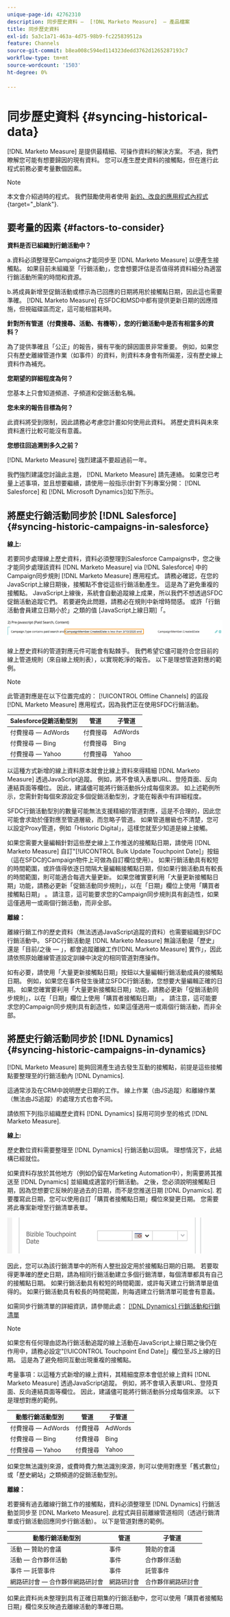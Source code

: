 ```yaml
---
unique-page-id: 42762310
description: 同步歷史資料 —  [!DNL Marketo Measure]  — 產品檔案
title: 同步歷史資料
exl-id: 5a3c1a71-463a-4d75-98b9-fc225839512a
feature: Channels
source-git-commit: b8ea008c594ed114323dedd3762d1265287193c7
workflow-type: tm+mt
source-wordcount: '1503'
ht-degree: 0%

---
```


# 同步歷史資料 {#syncing-historical-data}

[!DNL Marketo Measure] 是提供最精細、可操作資料的解決方案。 不過，我們瞭解您可能有想要歸因的現有資料。 您可以產生歷史資料的接觸點，但在進行此程式前務必要考量數個因素。

>[!NOTE]
>
>本文會介紹過時的程式。 我們鼓勵使用者使用 [新的、改良的應用程式內程式](/help/channel-tracking-and-setup/offline-channels/custom-campaign-sync.md){target="_blank"}.

## 要考量的因素 {#factors-to-consider}

**資料是否已組織到行銷活動中？**

a.資料必須整理至Campaigns才能同步至 [!DNL Marketo Measure] 以便產生接觸點。 如果目前未組織至「行銷活動」，您會想要評估是否值得將資料細分為適當行銷活動所需的時間和資源。

b.將成員新增至促銷活動或標示為已回應的日期將用於接觸點日期，因此這也需要準確。 [!DNL Marketo Measure] 在SFDC和MSD中都有提供更新日期的因應措施，但視磁碟區而定，這可能相當耗時。

**針對所有管道（付費搜尋、活動、有機等），您的行銷活動中是否有相當多的資料？**

為了提供準確且「公正」的報告，擁有平衡的歸因圖景非常重要。 例如，如果您只有歷史離線管道作業（如事件）的資料，則資料本身會有所偏差，沒有歷史線上資料作為補充。

**您期望的詳細程度為何？**

您基本上只會知道頻道、子頻道和促銷活動名稱。

**您未來的報告目標為何？**

此資料將受到限制，因此請務必考慮您計畫如何使用此資料。 將歷史資料與未來資料進行比較可能沒有意義。

**您想往回追溯到多久之前？**

[!DNL Marketo Measure] 強烈建議不要超過前一年。

我們強烈建議您討論此主題， [!DNL Marketo Measure] 請先連絡。 如果您已考量上述事項，並且想要繼續，請使用一般指示(針對下列專案分開： [!DNL Salesforce] 和 [!DNL Microsoft Dynamics])如下所示。

## 將歷史行銷活動同步於 [!DNL Salesforce] {#syncing-historic-campaigns-in-salesforce}

**線上:**

若要同步處理線上歷史資料，資料必須整理到Salesforce Campaigns中，您之後才能同步處理該資料 [!DNL Marketo Measure] via [!DNL Salesforce] 中的Campaign同步規則 [!DNL Marketo Measure] 應用程式。 請務必確認，在您的JavaScript上線日期後，接觸點不會從這些行銷活動產生。 這是為了避免重複的接觸點。 JavaScript上線後，系統會自動追蹤線上成果，所以我們不想透過SFDC促銷活動追蹤它們。 若要避免此問題，請務必在規則中新增時間感。 或許「行銷活動會員建立日期小於」之類的值 [JavaScript上線日期]「。

![](assets/syncing-historical-data-1.png)

線上歷史資料的管道對應元件可能會有點棘手。 我們希望它儘可能符合您目前的線上管道規則（來自線上規則表），以實現乾淨的報告。 以下是理想管道對應的範例。

>[!NOTE]
>
>此管道對應是在以下位置完成的： [!UICONTROL Offline Channels] 的區段 [!DNL Marketo Measure] 應用程式，因為我們正在使用SFDC行銷活動。

| Salesforce促銷活動型別 | 管道 | 子管道 |
|---|---|---|
| 付費搜尋 — AdWords | 付費搜尋 | AdWords |
| 付費搜尋 — Bing | 付費搜尋 | Bing |
| 付費搜尋 — Yahoo | 付費搜尋 | Yahoo |

以這種方式新增的線上資料原本就會比線上資料來得精細 [!DNL Marketo Measure] 透過JavaScript追蹤。 例如，將不會填入表單URL、登陸頁面、反向連結頁面等欄位。 因此，建議儘可能將行銷活動拆分成每個來源。 如上述範例所示，您需針對每個來源設定多個促銷活動型別，才能在報表中有詳細程度。

SFDC行銷活動型別的數量可能無法支援精細的管道對應，這是不合理的，因此您可能會求助於僅對應至管道層級，而忽略子管道。 如果管道層級也不清楚，您可以設定Proxy管道，例如「Historic Digital」，這樣您就至少知道是線上接觸。

如果您需要大量編輯針對這些歷史線上工作推送的接觸點日期，請使用 [!DNL Marketo Measure] 自訂&quot;[!UICONTROL Bulk Update Touchpoint Date]」按鈕（這在SFDC的Campaign物件上可做為自訂欄位使用）。 如果行銷活動具有較短的時間範圍，或許值得依逐日間隔大量編輯接觸點日期，但如果行銷活動具有較長的時間範圍，則可能適合每週大量更新。 如果您確實要利用「大量更新接觸點日期」功能，請務必更新「促銷活動同步規則」，以在「日期」欄位上使用「購買者接觸點日期」 。 請注意，這可能要求您的Campaign同步規則具有創造性，如果這僅適用一或兩個行銷活動，而非全部。

**離線：**

離線行銷工作的歷史資料（無法透過JavaScript追蹤的資料）也需要組織到SFDC行銷活動中。 SFDC行銷活動是 [!DNL Marketo Measure] 無論活動是「歷史」還是「目前/之後 — 」，都會追蹤離線工作[!DNL Marketo Measure] 實作」，因此請依照原始離線管道設定訓練中決定的相同管道對應操作。

如有必要，請使用「大量更新接觸點日期」按鈕以大量編輯行銷活動成員的接觸點日期。 例如，如果您在事件發生後建立SFDC行銷活動，您想要大量編輯正確的日期。 如果您確實要利用「大量更新接觸點日期」功能，請務必更新「促銷活動同步規則」，以在「日期」欄位上使用「購買者接觸點日期」 。 請注意，這可能要求您的Campaign同步規則具有創造性，如果這僅適用一或兩個行銷活動，而非全部。

## 將歷史行銷活動同步於 [!DNL Dynamics] {#syncing-historic-campaigns-in-dynamics}

[!DNL Marketo Measure] 能夠回溯產生過去發生互動的接觸點，前提是這些接觸點要整理至的行銷活動內 [!DNL Dynamics].

這通常涉及在CRM中說明歷史日期的工作。 線上作業（由JS追蹤）和離線作業（無法由JS追蹤）的處理方式也會不同。

請依照下列指示組織歷史資料 [!DNL Dynamics] 採用可同步至的格式 [!DNL Marketo Measure].

**線上:**

歷史數位資料需要整理至 [!DNL Dynamics] 行銷活動以回填。 理想情況下，此結構已經就位。

如果資料存放於其他地方（例如仍留在Marketing Automation中），則需要將其推送至 [!DNL Dynamics] 並組織成適當的行銷活動。 之後，您必須說明接觸點日期，因為您想要它反映的是過去的日期，而不是您推送日期 [!DNL Dynamics]. 若要覆寫此日期，您可以使用自訂「購買者接觸點日期」欄位來變更日期。 您需要將此專案新增至行銷清單表單。

![](assets/syncing-historical-data-2.png)

因此，您可以為該行銷清單中的所有人整批設定用於接觸點日期的日期。 若要取得更準確的歷史日期，請為相同行銷活動建立多個行銷清單，每個清單都具有自己的接觸點日期。 如果行銷活動具有較短的時間範圍，或許每天建立行銷清單是值得的。 如果行銷活動具有較長的時間範圍，則每週建立行銷清單可能會有意義。

如需同步行銷清單的詳細資訊，請參閱此處： [[!DNL Dynamics] 行銷活動和行銷清單](/help/channel-tracking-and-setup/offline-channels/legacy-processes/dynamics-campaigns-and-marketing-lists.md)

>[!NOTE]
>
>如果您有任何理由認為行銷活動追蹤的線上活動在JavaScript上線日期之後仍在作用中，請務必設定&quot;[!UICONTROL Touchpoint End Date]」欄位至JS上線的日期。 這是為了避免相同互動出現重複的接觸點。

考量事項：以這種方式新增的線上資料，其精細度原本會低於線上資料 [!DNL Marketo Measure] 透過JavaScript追蹤。 例如，將不會填入表單URL、登陸頁面、反向連結頁面等欄位。 因此，建議儘可能將行銷活動拆分成每個來源。 以下是理想對應的範例。

| 動態行銷活動型別 | 管道 | 子管道 |
|---|---|---|
| 付費搜尋 — AdWords | 付費搜尋 | AdWords |
| 付費搜尋 — Bing | 付費搜尋 | Bing |
| 付費搜尋 — Yahoo | 付費搜尋 | Yahoo |

如果您無法識別來源，或費時費力無法識別來源，則可以使用對應至「舊式數位」或「歷史網站」之類頻道的促銷活動型別。

**離線：**

若要擁有過去離線行銷工作的接觸點，資料必須整理至 [!DNL Dynamics] 行銷活動並同步至 [!DNL Marketo Measure]. 此程式與目前離線管道相同（透過行銷清單或行銷活動回應同步行銷活動）。 以下是管道對應的範例。

| 動態行銷活動型別 | 管道 | 子管道 |
|---|---|---|
| 活動 — 贊助的會議 | 事件 | 贊助的會議 |
| 活動 — 合作夥伴活動 | 事件 | 合作夥伴活動 |
| 事件 — 託管事件 | 事件 | 託管事件 |
| 網路研討會 — 合作夥伴網路研討會 | 網路研討會 | 合作夥伴網路研討會 |

如果此資料尚未整理到具有正確日期集的行銷活動中，您可以使用「購買者接觸點日期」欄位來反映過去離線活動的準確日期。

